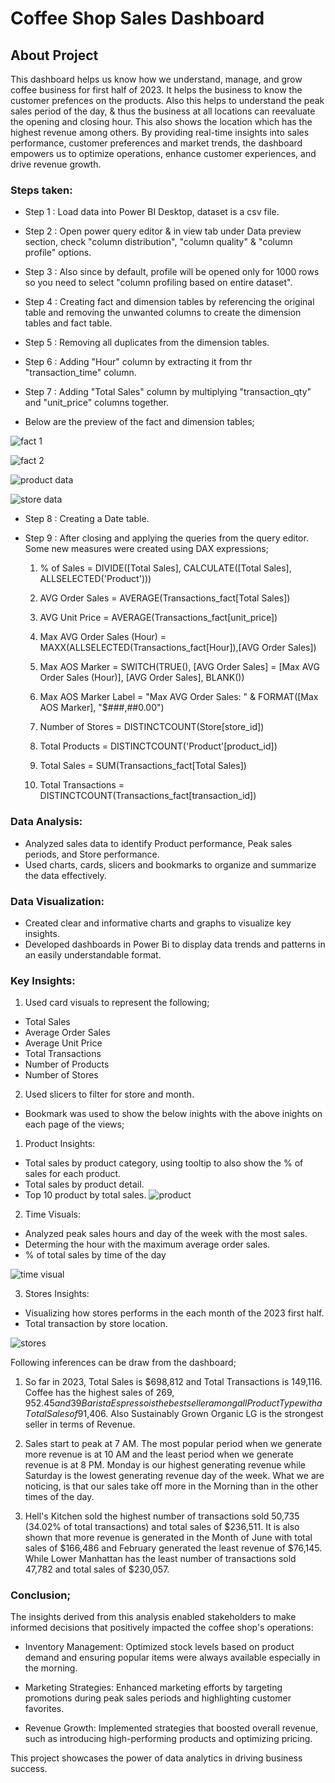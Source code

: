 

# Coffee Shop Sales Dashboard

## About Project

This dashboard helps us know how we understand, manage, and grow coffee business for first half of 2023. It helps the business to know the customer prefences on the products.
Also this helps to understand the peak sales period of the day, & thus the business at all locations can reevaluate the opening and closing hour. This also shows the location which has the highest revenue among others.
By providing real-time insights into sales performance, customer preferences and market trends, the dashboard empowers us to optimize operations, enhance customer experiences, and drive revenue growth.



### Steps taken:

- Step 1 : Load data into Power BI Desktop, dataset is a csv file.
- Step 2 : Open power query editor & in view tab under Data preview section, check "column distribution", "column quality" & "column profile" options.
- Step 3 : Also since by default, profile will be opened only for 1000 rows so you need to select "column profiling based on entire dataset".
- Step 4 : Creating fact and dimension tables by referencing the original table and removing the unwanted columns to create the dimension tables and fact table. 
- Step 5 : Removing all duplicates from the dimension tables.
- Step 6 : Adding "Hour" column by extracting it from thr "transaction_time" column.
- Step 7 : Adding "Total Sales" column by multiplying "transaction_qty" and "unit_price" columns together.

- Below are the preview of the fact and dimension tables; 

![fact 1](https://github.com/user-attachments/assets/abb3151d-bcaa-4733-9555-407659a540f1)

![fact 2](https://github.com/user-attachments/assets/584d6618-4bfe-41a2-ac43-33084150027e)

![product data](https://github.com/user-attachments/assets/6ef2f695-d170-4c7b-95f7-8a27567091d4)

![store data](https://github.com/user-attachments/assets/d50b64d5-39e1-4108-8871-1eb02816201a)

- Step 8 : Creating a Date table.
- Step 9 : After closing and applying the queries from the query editor. Some new measures were created using DAX expressions;

	1. % of Sales = DIVIDE([Total Sales], CALCULATE([Total Sales], ALLSELECTED('Product')))

	2. AVG Order Sales = AVERAGE(Transactions_fact[Total Sales])

	3. AVG Unit Price = AVERAGE(Transactions_fact[unit_price])

	4. Max AVG Order Sales (Hour) = MAXX(ALLSELECTED(Transactions_fact[Hour]),[AVG Order Sales])

	5. Max AOS Marker = SWITCH(TRUE(), [AVG Order Sales] = [Max AVG Order Sales (Hour)], [AVG Order Sales], BLANK())

	6. Max AOS Marker Label = "Max AVG Order Sales: " & FORMAT([Max AOS Marker], "$###,##0.00")

	7. Number of Stores = DISTINCTCOUNT(Store[store_id])

	8. Total Products = DISTINCTCOUNT('Product'[product_id])

	9. Total Sales = SUM(Transactions_fact[Total Sales])

	10. Total Transactions = DISTINCTCOUNT(Transactions_fact[transaction_id])

### Data Analysis:
- Analyzed sales data to identify Product performance, Peak sales periods, and Store performance.
- Used charts, cards, slicers and bookmarks to organize and summarize the data effectively.

### Data Visualization:
- Created clear and informative charts and graphs to visualize key insights.
- Developed dashboards in Power Bi to display data trends and patterns in an easily understandable format.

### Key Insights:
1. Used card visuals to represent the following;
- Total Sales
- Average Order Sales
- Average Unit Price
- Total Transactions
- Number of Products
- Number of Stores
2. Used slicers to filter for store and month.

- Bookmark was used to show the below inights with the above inights on each page of the views;

1. Product Insights:
- Total sales by product category, using tooltip to also show the % of sales for each product.
- Total sales by product detail.
- Top 10 product by total sales.
![product](https://github.com/user-attachments/assets/eef24730-d806-4d2b-95be-2fec0ffa3bca)

2. Time Visuals:
- Analyzed peak sales hours and day of the week with the most sales.
- Determing the hour with the maximum average order sales.
- % of total sales by time of the day

![time visual](https://github.com/user-attachments/assets/735060da-a317-43c1-936d-894b861bc469)

3. Stores Insights:
- Visualizing how stores performs in the each month of the 2023 first half.
- Total transaction by store location.

![stores](https://github.com/user-attachments/assets/4b43bff5-8af7-424e-90b2-fa9129a915e4)


Following inferences can be draw from the dashboard;

1. So far in 2023, Total Sales is ﻿$698,812﻿ and Total Transactions is ﻿149,116﻿. 
Coffee has the highest sales of $269,952.45 and 39% of the Total sales among all Product Category. 
Barista Espresso is the best seller among all Product Type with a Total Sales of ﻿$91,406﻿. 
Also Sustainably Grown Organic LG is the strongest seller in terms of Revenue. 

2. Sales start to peak at 7 AM. The most popular period when we generate more revenue is at 10 AM and the least period when we generate revenue is at 8 PM. 
Monday is our highest generating revenue while Saturday is the lowest generating revenue day of the week.
What we are noticing, is that our sales take off more in the Morning than in the other times of the day.

3. Hell's Kitchen sold the highest number of transactions sold 50,735 (34.02% of total transactions) and total sales of $236,511.
It is also shown that more revenue is generated in the Month of June with total sales of $166,486 and February generated the least revenue of $76,145.
While Lower Manhattan has the least number of transactions sold 47,782 and total sales of $230,057.

### Conclusion;
The insights derived from this analysis enabled stakeholders to make informed decisions that positively impacted the coffee shop's operations:

- Inventory Management: Optimized stock levels based on product demand and ensuring popular items were always available especially in the morning.

- Marketing Strategies: Enhanced marketing efforts by targeting promotions during peak sales periods and highlighting customer favorites.

- Revenue Growth: Implemented strategies that boosted overall revenue, such as introducing high-performing products and optimizing pricing.

This project showcases the power of data analytics in driving business success.


